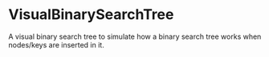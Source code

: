 # VisualBinarySearchTree
A visual binary search tree to simulate how a binary search tree works when nodes/keys are inserted in it.
